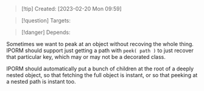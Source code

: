 
>[!tip] Created: [2023-02-20 Mon 09:59]

>[!question] Targets: 

>[!danger] Depends: 

Sometimes we want to peak at an object without recoving the whole thing.  IPORM should support just getting a path with `peek( path )` to just recover that particular key, which may or may not be a decorated class.

IPORM should automatically put a bunch of children at the root of a deeply nested object, so that fetching the full object is instant, or so that peeking at a nested path is instant too.